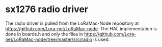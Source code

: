 # sx1276 radio driver

The radio driver is pulled from the LoRaMac-Node repository at https://github.com/Lora-net/LoRaMac-node. The HAL implementation is done in boards.h and only the files in https://github.com/Lora-net/LoRaMac-node/tree/master/src/radio is used.
